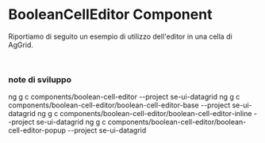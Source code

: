 # BooleanCellEditor Component

Riportiamo di seguito un esempio di utilizzo dell'editor in una cella di AgGrid.


```typescript
 
```
### note di sviluppo

ng g c components/boolean-cell-editor --project se-ui-datagrid
ng g c components/boolean-cell-editor/boolean-cell-editor-base --project se-ui-datagrid
ng g c components/boolean-cell-editor/boolean-cell-editor-inline --project se-ui-datagrid
ng g c components/boolean-cell-editor/boolean-cell-editor-popup --project se-ui-datagrid
